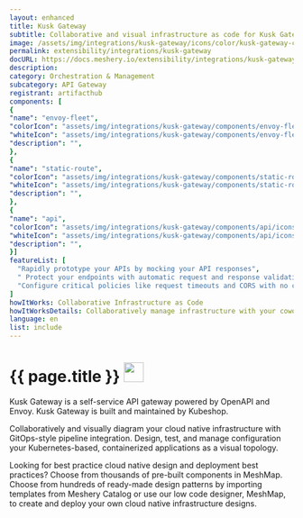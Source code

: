 ```yaml
---
layout: enhanced
title: Kusk Gateway
subtitle: Collaborative and visual infrastructure as code for Kusk Gateway
image: /assets/img/integrations/kusk-gateway/icons/color/kusk-gateway-color.svg
permalink: extensibility/integrations/kusk-gateway
docURL: https://docs.meshery.io/extensibility/integrations/kusk-gateway
description: 
category: Orchestration & Management
subcategory: API Gateway
registrant: artifacthub
components: [
{
"name": "envoy-fleet",
"colorIcon": "assets/img/integrations/kusk-gateway/components/envoy-fleet/icons/color/envoy-fleet-color.svg",
"whiteIcon": "assets/img/integrations/kusk-gateway/components/envoy-fleet/icons/white/envoy-fleet-white.svg",
"description": "",
},
{
"name": "static-route",
"colorIcon": "assets/img/integrations/kusk-gateway/components/static-route/icons/color/static-route-color.svg",
"whiteIcon": "assets/img/integrations/kusk-gateway/components/static-route/icons/white/static-route-white.svg",
"description": "",
},
{
"name": "api",
"colorIcon": "assets/img/integrations/kusk-gateway/components/api/icons/color/api-color.svg",
"whiteIcon": "assets/img/integrations/kusk-gateway/components/api/icons/white/api-white.svg",
"description": "",
}]
featureList: [
  "Rapidly prototype your APIs by mocking your API responses",
  " Protect your endpoints with automatic request and response validations",
  "Configure critical policies like request timeouts and CORS with no coding required."
]
howItWorks: Collaborative Infrastructure as Code
howItWorksDetails: Collaboratively manage infrastructure with your coworkers synchronously sharing the same designs.
language: en
list: include
---
```

<h1>{{ page.title }} <img src="{{ page.image }}" style="width: 35px; height: 35px;" /></h1>

<p>
Kusk Gateway is a self-service API gateway powered by OpenAPI and Envoy. Kusk Gateway is built and maintained by Kubeshop.
</p>
<p>
    Collaboratively and visually diagram your cloud native infrastructure with GitOps-style pipeline integration. Design, test, and manage configuration your Kubernetes-based, containerized applications as a visual topology.
</p>
<p>
    Looking for best practice cloud native design and deployment best practices? Choose from thousands of pre-built components in MeshMap. Choose from hundreds of ready-made design patterns by importing templates from Meshery Catalog or use our low code designer, MeshMap, to create and deploy your own cloud native infrastructure designs.
</p>
